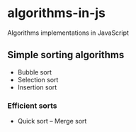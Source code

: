 # algorithms-in-js
Algorithms implementations in JavaScript

## Simple sorting algorithms

- Bubble sort
- Selection sort
- Insertion sort
### Efficient sorts
- Quick sort
– Merge sort